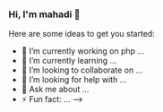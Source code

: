### Hi, I'm mahadi 👋

Here are some ideas to get you started:

- 🔭 I’m currently working on php ...
- 🌱 I’m currently learning ...
- 👯 I’m looking to collaborate on ...
- 🤔 I’m looking for help with ...
- 💬 Ask me about ...
- ⚡ Fun fact: ...
-->
